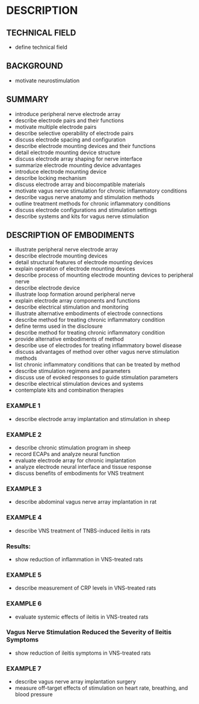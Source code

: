 # DESCRIPTION

## TECHNICAL FIELD

- define technical field

## BACKGROUND

- motivate neurostimulation

## SUMMARY

- introduce peripheral nerve electrode array
- describe electrode pairs and their functions
- motivate multiple electrode pairs
- describe selective operability of electrode pairs
- discuss electrode spacing and configuration
- describe electrode mounting devices and their functions
- detail electrode mounting device structure
- discuss electrode array shaping for nerve interface
- summarize electrode mounting device advantages
- introduce electrode mounting device
- describe locking mechanism
- discuss electrode array and biocompatible materials
- motivate vagus nerve stimulation for chronic inflammatory conditions
- describe vagus nerve anatomy and stimulation methods
- outline treatment methods for chronic inflammatory conditions
- discuss electrode configurations and stimulation settings
- describe systems and kits for vagus nerve stimulation

## DESCRIPTION OF EMBODIMENTS

- illustrate peripheral nerve electrode array
- describe electrode mounting devices
- detail structural features of electrode mounting devices
- explain operation of electrode mounting devices
- describe process of mounting electrode mounting devices to peripheral nerve
- describe electrode device
- illustrate loop formation around peripheral nerve
- explain electrode array components and functions
- describe electrical stimulation and monitoring
- illustrate alternative embodiments of electrode connections
- describe method for treating chronic inflammatory condition
- define terms used in the disclosure
- describe method for treating chronic inflammatory condition
- provide alternative embodiments of method
- describe use of electrodes for treating inflammatory bowel disease
- discuss advantages of method over other vagus nerve stimulation methods
- list chronic inflammatory conditions that can be treated by method
- describe stimulation regimens and parameters
- discuss use of evoked responses to guide stimulation parameters
- describe electrical stimulation devices and systems
- contemplate kits and combination therapies

### EXAMPLE 1

- describe electrode array implantation and stimulation in sheep

### EXAMPLE 2

- describe chronic stimulation program in sheep
- record ECAPs and analyze neural function
- evaluate electrode array for chronic implantation
- analyze electrode neural interface and tissue response
- discuss benefits of embodiments for VNS treatment

### EXAMPLE 3

- describe abdominal vagus nerve array implantation in rat

### EXAMPLE 4

- describe VNS treatment of TNBS-induced ileitis in rats

### Results:

- show reduction of inflammation in VNS-treated rats

### EXAMPLE 5

- describe measurement of CRP levels in VNS-treated rats

### EXAMPLE 6

- evaluate systemic effects of ileitis in VNS-treated rats

### Vagus Nerve Stimulation Reduced the Severity of Ileitis Symptoms

- show reduction of ileitis symptoms in VNS-treated rats

### EXAMPLE 7

- describe vagus nerve array implantation surgery
- measure off-target effects of stimulation on heart rate, breathing, and blood pressure

